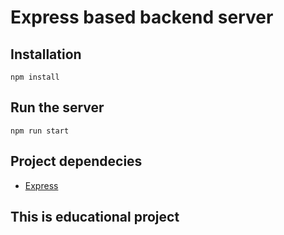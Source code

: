# Express based backend server

## Installation

```
npm install 
```

## Run the server

```
npm run start
```

## Project dependecies
- [Express](https://www.npmjs.com/package/express)

## **This is educational project**